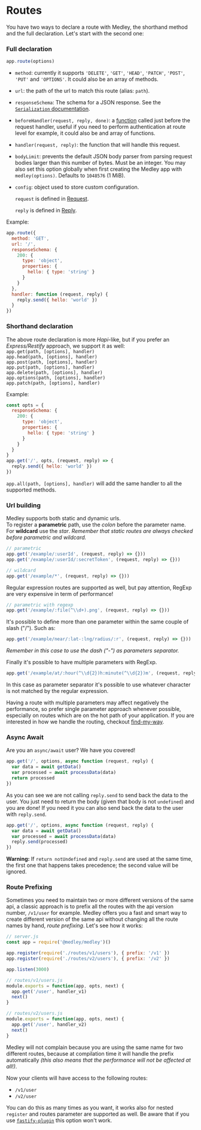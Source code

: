 # Routes
You have two ways to declare a route with Medley, the shorthand method and the full declaration. Let's start with the second one:
<a name="full-declaration"></a>
### Full declaration
```js
app.route(options)
```
* `method`: currently it supports `'DELETE'`, `'GET'`, `'HEAD'`, `'PATCH'`, `'POST'`, `'PUT'` and `'OPTIONS'`. It could also be an array of methods.

* `url`: the path of the url to match this route (alias: `path`).
* `responseSchema`: The schema for a JSON response. See the [`Serialization` documentation](Serialization.md).
* `beforeHandler(request, reply, done)`: a [function](Hooks.md#before-handler) called just before the request handler, useful if you need to perform authentication at route level for example, it could also be and array of functions.
* `handler(request, reply)`: the function that will handle this request.
* `bodyLimit`: prevents the default JSON body parser from parsing request bodies larger than this number of bytes. Must be an integer. You may also set this option globally when first creating the Medley app with `medley(options)`. Defaults to `1048576` (1 MiB).
* `config`: object used to store custom configuration.

  `request` is defined in [Request](Request.md).

  `reply` is defined in [Reply](Reply.md).


Example:

```js
app.route({
  method: 'GET',
  url: '/',
  responseSchema: {
    200: {
      type: 'object',
      properties: {
        hello: { type: 'string' }
      }
    }
  },
  handler: function (request, reply) {
    reply.send({ hello: 'world' })
  }
})
```

<a name="shorthand-declaration"></a>
### Shorthand declaration
The above route declaration is more *Hapi*-like, but if you prefer an *Express/Restify* approach, we support it as well:<br>
`app.get(path, [options], handler)`<br>
`app.head(path, [options], handler)`<br>
`app.post(path, [options], handler)`<br>
`app.put(path, [options], handler)`<br>
`app.delete(path, [options], handler)`<br>
`app.options(path, [options], handler)`<br>
`app.patch(path, [options], handler)`

Example:

```js
const opts = {
  responseSchema: {
    200: {
      type: 'object',
      properties: {
        hello: { type: 'string' }
      }
    }
  }
}
app.get('/', opts, (request, reply) => {
  reply.send({ hello: 'world' })
})
```

`app.all(path, [options], handler)` will add the same handler to all the supported methods.

<a name="url-building"></a>
### Url building
Medley supports both static and dynamic urls.<br>
To register a **parametric** path, use the *colon* before the parameter name. For **wildcard** use the *star*.
*Remember that static routes are always checked before parametric and wildcard.*

```js
// parametric
app.get('/example/:userId', (request, reply) => {}))
app.get('/example/:userId/:secretToken', (request, reply) => {}))

// wildcard
app.get('/example/*', (request, reply) => {}))
```

Regular expression routes are supported as well, but pay attention, RegExp are very expensive in term of performance!
```js
// parametric with regexp
app.get('/example/:file(^\\d+).png', (request, reply) => {}))
```

It's possible to define more than one parameter within the same couple of slash ("/"). Such as:
```js
app.get('/example/near/:lat-:lng/radius/:r', (request, reply) => {}))
```
*Remember in this case to use the dash ("-") as parameters separator.*

Finally it's possible to have multiple parameters with RegExp.
```js
app.get('/example/at/:hour(^\\d{2})h:minute(^\\d{2})m', (request, reply) => {}))
```
In this case as parameter separator it's possible to use whatever character is not matched by the regular expression.

Having a route with multiple parameters may affect negatively the performance, so prefer single parameter approach whenever possible, especially on routes which are on the hot path of your application.
If you are interested in how we handle the routing, checkout [find-my-way](https://github.com/delvedor/find-my-way).

<a name="async-await"></a>
### Async Await
Are you an `async/await` user? We have you covered!
```js
app.get('/', options, async function (request, reply) {
  var data = await getData()
  var processed = await processData(data)
  return processed
})
```
As you can see we are not calling `reply.send` to send back the data to the user. You just need to return the body (given that body is not `undefined`) and you are done!
If you need it you can also send back the data to the user with `reply.send`.
```js
app.get('/', options, async function (request, reply) {
  var data = await getData()
  var processed = await processData(data)
  reply.send(processed)
})
```

**Warning:** If `return notUndefined` and `reply.send` are used at the same time, the first one that happens takes precedence; the second value will be ignored.

<a name="route-prefixing"></a>
### Route Prefixing
Sometimes you need to maintain two or more different versions of the same api, a classic approach is to prefix all the routes with the api version number, `/v1/user` for example.
Medley offers you a fast and smart way to create different version of the same api without changing all the route names by hand, *route prefixing*. Let's see how it works:

```js
// server.js
const app = require('@medley/medley')()

app.register(require('./routes/v1/users'), { prefix: '/v1' })
app.register(require('./routes/v2/users'), { prefix: '/v2' })

app.listen(3000)
```
```js
// routes/v1/users.js
module.exports = function(app, opts, next) {
  app.get('/user', handler_v1)
  next()
}
```
```js
// routes/v2/users.js
module.exports = function(app, opts, next) {
  app.get('/user', handler_v2)
  next()
}
```
Medley will not complain because you are using the same name for two different routes, because at compilation time it will handle the prefix automatically *(this also means that the performance will not be affected at all!)*.

Now your clients will have access to the following routes:
- `/v1/user`
- `/v2/user`

You can do this as many times as you want, it works also for nested `register` and routes parameter are supported as well.
Be aware that if you use [`fastify-plugin`](https://github.com/fastify/fastify-plugin) this option won't work.

